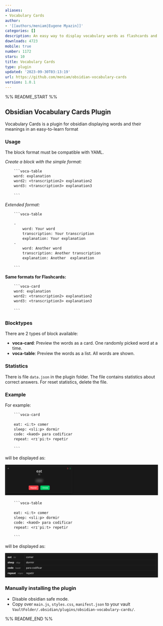 ```yaml
---
aliases:
- Vocabulary Cards
author:
- '[[authors/meniam|Eugene Myazin]]'
categories: []
description: An easy way to display vocabulary words as flashcards and as a list.
downloads: 4723
mobile: true
number: 1172
stars: 10
title: Vocabulary Cards
type: plugin
updated: '2023-09-30T03:13:19'
url: https://github.com/meniam/obsidian-vocabulary-cards
version: 1.0.1
---
```


%% README_START %%

## Obsidian Vocabulary Cards Plugin
Vocabulary Cards is a plugin for obsidian displaying words and their meanings in an easy-to-learn format

### Usage

The block format must be compatible with YAML.

*Create a block with the simple format:*

```
    ```voca-table
    word: explanation
    word2: <transcription2> explanation2
    word3: <transcription3> explanation3

    ```
```

*Extended format:*

```
    ```voca-table
    
    - 
        word: Your word
        transcription: Your transcription
        explanation: Your explanation
    - 
        word: Another word
        transcription: Another transcription
        explanation: Another  explanation

    ```
```

**Same formats for Flashcards:**

```
    ```voca-card
    word: explanation
    word2: <transcription2> explanation2
    word3: <transcription3> explanation3

    ```
```

### Blocktypes
There are 2 types of block available:  
- **voca-card**:   Preview the words as a card. One randomly picked word at a time.
- **voca-table**:  Preview the words as a list. All words are shown.

### Statistics

There is file `data.json` in the plugin folder. 
The file contains statistics about correct answers. For reset statistics, delete the file.

### Example
For example:  

```
    ```voca-card
    
    eat: <iːt> comer  
    sleep: <sliːp> dormir
    code: <kəʊd> para codificar
    repeat: <rɪˈpiːt> repetir
    
    ```
```
will be displayed as:  

![example](https://raw.githubusercontent.com/meniam/obsidian-vocabulary-cards/HEAD/doc/card.jpg)

```
    ```voca-table
    
    eat: <iːt> comer  
    sleep: <sliːp> dormir
    code: <kəʊd> para codificar
    repeat: <rɪˈpiːt> repetir
    
    ```
```
will be displayed as:

![example](https://raw.githubusercontent.com/meniam/obsidian-vocabulary-cards/HEAD/doc/table.jpg)


### Manually installing the plugin
- Disable obsidian safe mode.
- Copy over `main.js`, `styles.css`, `manifest.json` to your vault `VaultFolder/.obsidian/plugins/obsidian-vocabulary-cards/`.


%% README_END %%